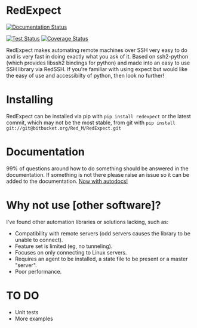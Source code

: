 # RedExpect
[![Documentation Status](https://readthedocs.org/projects/redexpect/badge/?version=latest)](https://redexpect.readthedocs.io/en/latest/?badge=latest)

[![Test Status](https://travis-ci.com/Red-M/RedExpect.svg?branch=master)](https://travis-ci.com/Red-M/RedExpect)
[![Coverage Status](https://coveralls.io/repos/github/Red-M/RedExpect/badge.svg?branch=master)](https://coveralls.io/github/Red-M/RedExpect?branch=master)

RedExpect makes automating remote machines over SSH very easy to do and is very fast in doing exactly what you ask of it.
Based on ssh2-python (which provides libssh2 bindings for python) and made into an easy to use SSH library via RedSSH.
If you're familiar with using expect but would like the easy of use and accessibilty of python, then look no further!


# Installing

RedExpect can be installed via pip with `pip install redexpect` or the latest commit, which may not be the most stable, from git with `pip install git://git@bitbucket.org/Red_M/RedExpect.git`


# Documentation
99% of questions around how to do something should be answered in the documentation.
If something is not there please raise an issue so it can be added to the documentation.
[Now with autodocs!](https://redexpect.readthedocs.io/en/latest/ "Documentation! :)")


# Why not use [other software]?

I've found other automation libraries or solutions lacking, such as:
- Compatibility with remote servers (odd servers causes the library to be unable to connect).
- Feature set is limited (eg, no tunneling).
- Focuses on only connecting to Linux servers.
- Requires an agent to be installed, a state file to be present or a master "server".
- Poor performance.


# TO DO
- Unit tests
- More examples
